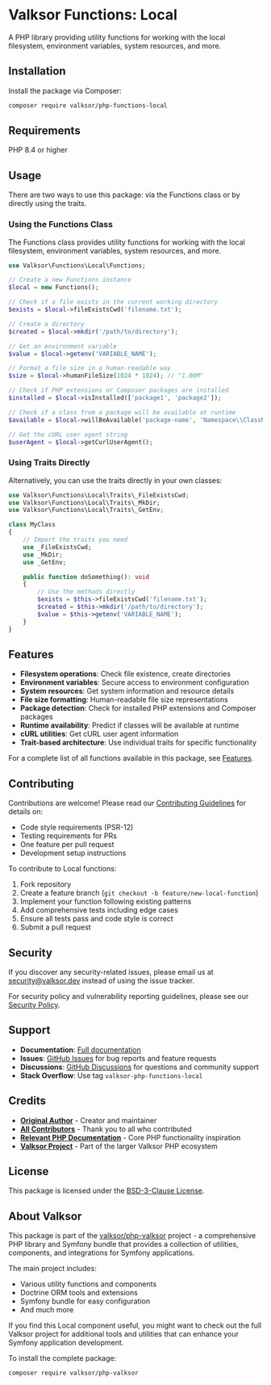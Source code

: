 # Valksor Functions: Local

A PHP library providing utility functions for working with the local filesystem, environment variables, system resources, and more.

## Installation

Install the package via Composer:

```bash
composer require valksor/php-functions-local
```

## Requirements

PHP 8.4 or higher

## Usage

There are two ways to use this package: via the Functions class or by directly using the traits.

### Using the Functions Class

The Functions class provides utility functions for working with the local filesystem, environment variables, system resources, and more.

```php
use Valksor\Functions\Local\Functions;

// Create a new Functions instance
$local = new Functions();

// Check if a file exists in the current working directory
$exists = $local->fileExistsCwd('filename.txt');

// Create a directory
$created = $local->mkdir('/path/to/directory');

// Get an environment variable
$value = $local->getenv('VARIABLE_NAME');

// Format a file size in a human-readable way
$size = $local->humanFileSize(1024 * 1024); // "1.00M"

// Check if PHP extensions or Composer packages are installed
$installed = $local->isInstalled(['package1', 'package2']);

// Check if a class from a package will be available at runtime
$available = $local->willBeAvailable('package-name', 'Namespace\\ClassName', ['parent-package']);

// Get the cURL user agent string
$userAgent = $local->getCurlUserAgent();
```

### Using Traits Directly

Alternatively, you can use the traits directly in your own classes:

```php
use Valksor\Functions\Local\Traits\_FileExistsCwd;
use Valksor\Functions\Local\Traits\_MkDir;
use Valksor\Functions\Local\Traits\_GetEnv;

class MyClass
{
    // Import the traits you need
    use _FileExistsCwd;
    use _MkDir;
    use _GetEnv;

    public function doSomething(): void
    {
        // Use the methods directly
        $exists = $this->fileExistsCwd('filename.txt');
        $created = $this->mkdir('/path/to/directory');
        $value = $this->getenv('VARIABLE_NAME');
    }
}
```

## Features

- **Filesystem operations**: Check file existence, create directories
- **Environment variables**: Secure access to environment configuration
- **System resources**: Get system information and resource details
- **File size formatting**: Human-readable file size representations
- **Package detection**: Check for installed PHP extensions and Composer packages
- **Runtime availability**: Predict if classes will be available at runtime
- **cURL utilities**: Get cURL user agent information
- **Trait-based architecture**: Use individual traits for specific functionality

For a complete list of all functions available in this package, see [Features](docs/features.md).


## Contributing

Contributions are welcome! Please read our [Contributing Guidelines](CONTRIBUTING.md) for details on:

- Code style requirements (PSR-12)
- Testing requirements for PRs
- One feature per pull request
- Development setup instructions

To contribute to Local functions:

1. Fork repository
2. Create a feature branch (`git checkout -b feature/new-local-function`)
3. Implement your function following existing patterns
4. Add comprehensive tests including edge cases
5. Ensure all tests pass and code style is correct
6. Submit a pull request

## Security

If you discover any security-related issues, please email us at security@valksor.dev instead of using the issue tracker.

For security policy and vulnerability reporting guidelines, please see our [Security Policy](SECURITY.md).

## Support

- **Documentation**: [Full documentation](https://github.com/valksor/php-valksor)
- **Issues**: [GitHub Issues](https://github.com/valksor/php-valksor/issues) for bug reports and feature requests
- **Discussions**: [GitHub Discussions](https://github.com/valksor/php-valksor/discussions) for questions and community support
- **Stack Overflow**: Use tag `valksor-php-functions-local`

## Credits

- **[Original Author](https://github.com/valksor)** - Creator and maintainer
- **[All Contributors](https://github.com/valksor/php-valksor/graphs/contributors)** - Thank you to all who contributed
- **[Relevant PHP Documentation](https://www.php.net/manual/en/)** - Core PHP functionality inspiration
- **[Valksor Project](https://github.com/valksor)** - Part of the larger Valksor PHP ecosystem

## License

This package is licensed under the [BSD-3-Clause License](LICENSE).

## About Valksor

This package is part of the [valksor/php-valksor](https://github.com/valksor/php-valksor) project - a comprehensive PHP library and Symfony bundle that provides a collection of utilities, components, and integrations for Symfony applications.

The main project includes:
- Various utility functions and components
- Doctrine ORM tools and extensions
- Symfony bundle for easy configuration
- And much more

If you find this Local component useful, you might want to check out the full Valksor project for additional tools and utilities that can enhance your Symfony application development.

To install the complete package:

```bash
composer require valksor/php-valksor
```
